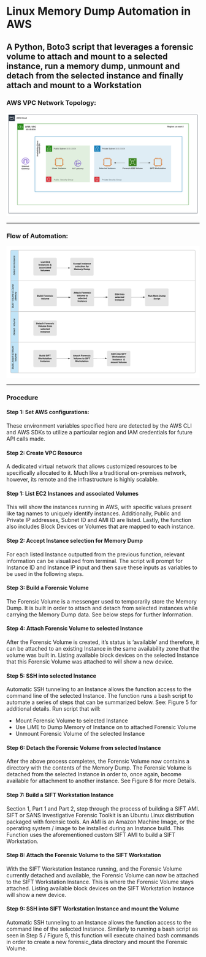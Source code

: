 # Linux Memory Dump Automation in AWS
A Python, Boto3 script that leverages a forensic volume to attach and mount to a selected instance, run a memory dump, unmount and detach from the selected instance and finally attach and mount to a Workstation 
---------------------------------------------------------------------------------------------------------------------

### AWS VPC Network Topology:
![alt text](Mem_dump_topology.png "Title")

----------------------------------------------------------------------------------------------------------------------

### Flow of Automation:
![alt text](mem_dump_flow_chart.png "Title")

----------------------------------------------------------------------------------------------------------------------

### Procedure

#### Step 1: Set AWS configurations:
These environment variables specified here are detected by the AWS CLI and AWS SDKs to utilize a particular region and IAM credentials for future API calls made. 

#### Step 2: Create VPC Resource
A dedicated virtual network that allows customized resources to be specifically allocated to it. Much like a traditional on-premises network, however, its remote and the infrastructure is highly scalable.

#### Step 1: List EC2 Instances and associated Volumes
This will show the instances running in AWS, with specific values present like tag names to uniquely identify instances. Additionally, Public and Private IP addresses, Subnet ID and AMI ID are listed. Lastly, the function also includes Block Devices or Volumes that are mapped to each instance. 

#### Step 2: Accept Instance selection for Memory Dump
For each listed Instance outputted from the previous function, relevant information can be visualized from terminal. The script will prompt for Instance ID and Instance IP input and then save these inputs as variables to be used in the following steps.  

#### Step 3: Build a Forensic Volume
The Forensic Volume is a messenger used to temporarily store the Memory Dump.  It is built in order to attach and detach from selected instances while carrying the Memory Dump data. See below steps for further Information.

#### Step 4: Attach Forensic Volume to selected Instance
After the Forensic Volume is created, it’s status is ‘available’ and therefore, it can be attached to an existing Instance in the same availability zone that the volume was built in. Listing available block devices on the selected Instance that this Forensic Volume was attached to will show a new device.  

#### Step 5: SSH into selected Instance
Automatic SSH tunneling to an Instance allows the function access to the command line of the selected Instance. The function runs a bash script to automate a series of steps that can be summarized below. See: Figure 5 for additional details. 
Run script that will: 
 - Mount Forensic Volume to selected Instance
 - Use LiME to Dump Memory of Instance on to attached Forensic Volume
 - Unmount Forensic Volume of the selected Instance

#### Step 6: Detach the Forensic Volume from selected Instance
After the above process completes, the Forensic Volume now contains a directory with the contents of the Memory Dump. The Forensic Volume is detached from the selected Instance in order to, once again, become available for attachment to another instance. See Figure 8 for more Details. 

#### Step 7: Build a SIFT Workstation Instance
Section 1, Part 1 and Part 2, step through the process of building a SIFT AMI. SIFT or SANS Investigative Forensic Toolkit is an Ubuntu Linux distribution packaged with forensic tools. An AMI is an Amazon Machine Image, or the operating system / image to be installed during an Instance build. This Function uses the aforementioned custom SIFT AMI to build a SIFT Workstation. 

#### Step 8: Attach the Forensic Volume to the SIFT Workstation
With the SIFT Workstation Instance running, and the Forensic Volume currently detached and available, the Forensic Volume can now be attached to the SIFT Workstation Instance.  This is where the Forensic Volume stays attached. Listing available block devices on the SIFT Workstation Instance will show a new device.  

#### Step 9: SSH into SIFT Workstation Instance and mount the Volume
Automatic SSH tunneling to an Instance allows the function access to the command line of the selected Instance.  Similarly to running a bash script as seen in Step 5 / Figure 5, this function will execute chained bash commands in order to create a new forensic_data directory and mount the Forensic Volume.   
